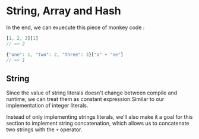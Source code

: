 # String, Array and Hash

In the end, we can exuecute this piece of monkey code :

```js
[1, 2, 3][1]
// => 2

{"one": 1, "two": 2, "three": 3}["o" + "ne"]
// => 1
```

## String

Since the value of string literals doesn't change between compile and runtime, we can treat them as constant expression.Similar to our implementation of integer literals.

Instead of only implementing strings literals, we'll also make it a goal for this section to implement string concatenation, which allows us to concatenate two strings with the `+` operator.

